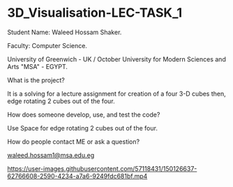 # 3D_Visualisation-LEC-TASK_1

Student Name: Waleed Hossam Shaker.

Faculty: Computer Science.

University of Greenwich - UK / October University for Modern Sciences and Arts "MSA" - EGYPT.

What is the project?

It is a solving for a lecture assignment for creation of a four 3-D cubes then, edge rotating 2 cubes out of the four.

How does someone develop, use, and test the code?

Use Space for edge rotating 2 cubes out of the four.

How do people contact ME or ask a question?

waleed.hossam1@msa.edu.eg

https://user-images.githubusercontent.com/57118431/150126637-62766608-2590-4234-a7a6-9249fdc681bf.mp4
